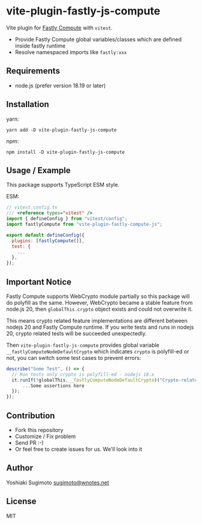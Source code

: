# vite-plugin-fastly-js-compute

Vite plugin for [Fastly Compute](https://developer.fastly.com/learning/compute/javascript/) with `vitest`.

- Provide Fastly Compute global variables/classes which are defined inside fastly runtime
- Resolve namespaced imports like `fastly:xxx`

## Requirements

- node.js (prefer version 18.19 or later)

## Installation

yarn:

```shell
yarn add -D vite-plugin-fastly-js-compute
```

npm:

```shell
npm install -D vite-plugin-fastly-js-compute
```

## Usage / Example

This package supports TypeScript ESM style.

ESM:

```js
// vitest.config.ts
/// <reference types="vitest" />
import { defineConfig } from "vitest/config";
import fastlyCompute from "vite-plugin-fastly-compute-js";

export default defineConfig({
  plugins: [fastlyCompute()],
  test: {
    ...
  },
});
```

## Important Notice

Fastly Compute supports WebCrypto module partially so this package will do polyfill as the same.
However, WebCrypto became a stable feature from node.js 20, then `globalThis.crypto` object exists and could not overwrite it.

This means crypto related feature implementations are different between nodejs 20 and Fastly Compute runtime.
If you write tests and runs in nodejs 20, crypto related tests will be succeeded unexpectedly.

Then `vite-plugin-fastly-js-compute` provides global variable `__fastlyComputeNodeDefaultCrypto` which indicates `crypto` is polyfill-ed or not, you can switch some test cases to prevent errors:

```js
describe("Some Test", () => {
  // Run tests only crypto is polyfill-ed - nodejs 18.x
  it.runIf(!globalThis.__fastlyComputeNodeDefaultCrypto)("Crypto-related test", () => {
      ...Some assertions here
  });
});
```

## Contribution

- Fork this repository
- Customize / Fix problem
- Send PR :-)
- Or feel free to create issues for us. We'll look into it

## Author

Yoshiaki Sugimoto <sugimoto@wnotes.net>

## License

MIT
